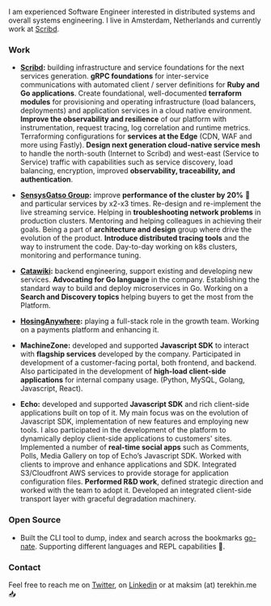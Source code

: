 I am experienced Software Engineer interested in distributed systems and overall systems engineering. I live in Amsterdam, Netherlands and currently work at [Scribd](https://www.scribd.com/).

### Work

* **[Scribd](https://www.scribd.com/):** building infrastructure and service foundations for the next services generation. **gRPC foundations** for inter-service communications with automated client / server definitions for **Ruby and Go applications**. Create foundational, well-documented **terraform modules** for provisioning and operating infrastructure (load balancers, deployments) and application services in a cloud native environment. **Improve the observability and resilience** of our platform with instrumentation, request tracing, log correlation and runtime metrics. Terraforming configurations for **services at the Edge** (CDN, WAF and more using Fastly). **Design next generation cloud-native service mesh** to handle the north-south (Internet to Scribd) and west-east (Service to Service) traffic with capabilities such as service discovery, load balancing, encryption, improved **observability, traceability, and authentication**.

* **[SensysGatso Group](https://www.sensysgatso.com/):** improve **performance of the cluster by 20%** 🚀 and particular services by x2-x3 times. Re-design and re-implement the live streaming service. Helping in **troubleshooting network problems** in production clusters. Mentoring and helping colleagues in achieving their goals. Being a part of **architecture and design** group where drive the evolution of the product. **Introduce distributed tracing tools** and the way to instrument the code. Day-to-day working on k8s clusters, monitoring and performance tuning.

* **[Catawiki](https://www.catawiki.com/en/):** backend engineering, support existing and developing new services. **Advocating for Go language** in the company. Establishing the standard way to build and deploy microservices in Go. Working on a **Search and Discovery topics** helping buyers to get the most from the Platform.

* **[HosingAnywhere](https://housinganywhere.com/):** playing a full-stack role in the growth team. Working on a payments platform and enhancing it.

* **MachineZone:** developed and supported **Javascript SDK** to interact with **flagship services** developed by the company. Participated in development of a customer-facing portal, both frontend, and backend. Also participated in the development of **high-load client-side applications** for internal company usage. (Python, MySQL, Golang, Javascript, React).

* **Echo:** developed and supported **Javascript SDK** and rich client-side applications built on top of it. My main focus was on the evolution of Javascript SDK, implementation of new features and employing new tools. I also participated in the development of the platform to dynamically deploy client-side applications to customers' sites. Implemented a number of **real-time social apps** such as Comments, Polls, Media Gallery on top of Echo’s Javascript SDK. Worked with clients to improve and enhance applications and SDK. Integrated S3/Cloudfront AWS services to provide storage for application configuration files. **Performed R&D work**, defined strategic direction and worked with the team to adopt it. Developed an integrated client-side transport layer with graceful degradation machinery.

### Open Source

* Built the CLI tool to dump, index and search across the bookmarks [go-nate](https://github.com/Neurostep/go-nate). Supporting different languages and REPL capabilities 🌠.

### Contact

Feel free to reach me on [Twitter](https://twitter.com/materAwe), on [Linkedin](https://www.linkedin.com/in/maksim-terekhin-469b2558/) or at maksim (at) terekhin.me 📥

<!--
**Neurostep/Neurostep** is a ✨ _special_ ✨ repository because its `README.md` (this file) appears on your GitHub profile.

Here are some ideas to get you started:

- 🔭 I’m currently working on ...
- 🌱 I’m currently learning ...
- 👯 I’m looking to collaborate on ...
- 🤔 I’m looking for help with ...
- 💬 Ask me about ...
- 📫 How to reach me: ...
- 😄 Pronouns: ...
- ⚡ Fun fact: ...
-->

